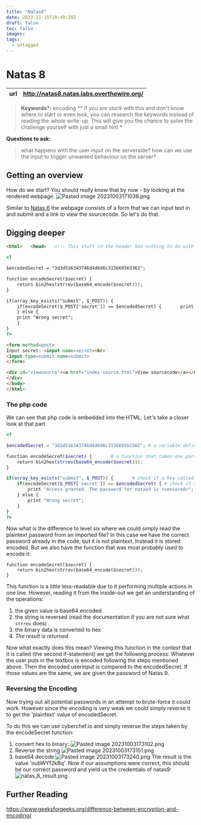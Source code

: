 ```yaml
---
title: "Natas8"
date: 2023-11-15T18:49:20Z
draft: false
toc: false
images:
tags: 
  - untagged
---
```

# Natas 8


| url | http://natas8.natas.labs.overthewire.org/ | 
|---| -- |

> **Keywords\*:** encoding
> *\*  if you are stuck with this and don't know where to start or even look, you can research the keywords instead of reading the whole write-up. This will give you the chance to solve the challenge yourself with just a small hint *

 **Questions to ask:**
> what happens with the user input on the serverside?
> how can we use the input to trigger unwanted behaviour on the server?
## Getting an overview
How do we start? You should really know that by now - by looking at the rendered webpage.
![Pasted image 20231003171036.png](/Pasted%20image%2020231003171036.png)

Similar to [Natas 6](Natas%206.md) the webpage consists of a form that we can input text in and submit and a link to view the sourcecode. So let's do that.
## Digging deeper

```html
<html>   <head>   <!-- This stuff in the header has nothing to do with the level -->   <link rel="stylesheet" type="text/css" href="http://natas.labs.overthewire.org/css/level.css">   <link rel="stylesheet" href="http://natas.labs.overthewire.org/css/jquery-ui.css" />   <link rel="stylesheet" href="http://natas.labs.overthewire.org/css/wechall.css" />   <script src="http://natas.labs.overthewire.org/js/jquery-1.9.1.js"></script>   <script src="http://natas.labs.overthewire.org/js/jquery-ui.js"></script>   <script src=http://natas.labs.overthewire.org/js/wechall-data.js></script><script src="http://natas.labs.overthewire.org/js/wechall.js"></script>   <script>var wechallinfo = { "level": "natas8", "pass": "<censored>" };</script></head>   <body>   <h1>natas8</h1>   <div id="content">      

<?      

$encodedSecret = "3d3d516343746d4d6d6c315669563362";      

function encodeSecret($secret) {       
	return bin2hex(strrev(base64_encode($secret)));   
}      

if(array_key_exists("submit", $_POST)) {       
	if(encodeSecret($_POST['secret']) == $encodedSecret) {       print "Access granted. The password for natas9 is <censored>";       
	} else {       
	print "Wrong secret";       
	}   
}   
?>

<form method=post>   
Input secret: <input name=secret><br>   
<input type=submit name=submit>
</form>      

<div id="viewsource"><a href="index-source.html">View sourcecode</a></div>   
</div>   
</body>   
</html>
```
### The php code
We can see that php code is embedded into the HTML. Let's take a closer look at that part

```php
<?      

$encodedSecret = "3d3d516343746d4d6d6c315669563362"; # a variable definition. The name implies that this is our secret but encoded in some form 

function encodeSecret($secret) {       # a function that takes one parameter, performs some operations and returns it
	return bin2hex(strrev(base64_encode($secret)));   
}      

if(array_key_exists("submit", $_POST)) {       # check if a key called 'submit' is contained in the POST array
	if(encodeSecret($_POST['secret']) == $encodedSecret) { # check if the return value from encodeSecret with the value of 'secret' from the POST array is equal to the value of the encodedSecret variable
		print "Access granted. The password for natas9 is <censored>";       
	} else {       
		print "Wrong secret";       
	}   
}   
?>
```

Now what is the difference to level six where we could simply read the plaintext password from an imported file? In this case we have the correct password already in the code, but it is not plaintext. Instead it is stored encoded. But we also have the function that was most probably used to encode it:

```
function encodeSecret($secret) {       
	return bin2hex(strrev(base64_encode($secret)));   
} 
```

This function is a little less-readable due to it performing multiple actions in one line. However, reading it from the inside-out we get an understanding of the operations:
1. the given value is base64 encoded
2. the string is reversed (read the documentation if you are not sure what `strrev` does)
3. the binary data is converted to hex
4. *The result is returned*

Now what exactly does this mean? 
Viewing this function in the context that it is called (the second if-statement) we get the following process:
Whatever the user puts in the textbox is encoded following the steps mentioned above. Then the encoded userinput is compared to the encodedSecret. If those values are the same, we are given the password of Natas 9.
### Reversing the Encoding
Now trying out all potential passwords in an attempt to brute-force it could work. However since the encoding is very weak we could simply reverse it to get the 'plaintext' value of encodedSecret.

To do this we can use cyberchef.io and simply reverse the steps taken by the encodeSecret function:
1. convert hex to binary:
   ![Pasted image 20231003173102.png](/Pasted%20image%2020231003173102.png)
2. Reverse the string
   ![Pasted image 20231003173151.png](/Pasted%20image%2020231003173151.png)
3. base64 decode
   ![Pasted image 20231003173240.png](/Pasted%20image%2020231003173240.png)
The result is the value 'oubWYf2kBq'. Now if our assumptions were correct, this should be our correct password and yield us the credentials of natas9:
![natas_8_result.png](/natas_8_result.png)
## Further Reading
https://www.geeksforgeeks.org/difference-between-encryption-and-encoding/

